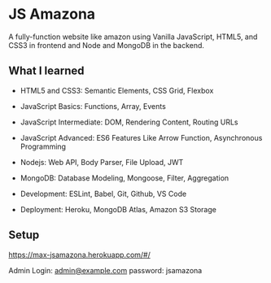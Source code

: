 # JS Amazona

A fully-function website like amazon using Vanilla JavaScript, HTML5, and CSS3 in frontend and Node and MongoDB in the backend.

## What I learned

- HTML5 and CSS3: Semantic Elements, CSS Grid, Flexbox

- JavaScript Basics: Functions, Array, Events
- JavaScript Intermediate: DOM, Rendering Content, Routing URLs
- JavaScript Advanced: ES6 Features Like Arrow Function, Asynchronous Programming
- Nodejs: Web API, Body Parser, File Upload, JWT
- MongoDB: Database Modeling, Mongoose, Filter, Aggregation
- Development: ESLint, Babel, Git, Github, VS Code
- Deployment: Heroku, MongoDB Atlas, Amazon S3 Storage

## Setup

https://max-jsamazona.herokuapp.com/#/

Admin Login:
admin@example.com
password:
jsamazona
